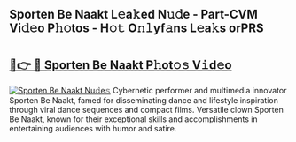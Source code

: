## Sporten Be Naakt L𝚎a𝚔ed N𝚞𝚍e - Part-CVM Vi𝚍𝚎o P𝚑𝚘tos - H𝚘𝚝 O𝚗𝚕yf𝚊ns L𝚎a𝚔s orPRS

# <h2><a href="http://kf6ga9.oniu.top/?m=Sporten+Be+Naakt">🔗👉 🔴 Sporten Be Naakt P𝚑ot𝚘𝚜 V𝚒d𝚎o</a></h2>

[![Sporten Be Naakt Nu𝚍e𝚜](https://i.imgur.com/0qMVB7G.gif)](http://kf6ga9.oniu.top/?m=Sporten+Be+Naakt)
Cybernetic performer and multimedia innovator Sporten Be Naakt, famed for disseminating dance and lifestyle inspiration through viral dance sequences and compact films. Versatile clown Sporten Be Naakt, known for their exceptional skills and accomplishments in entertaining audiences with humor and satire.  

